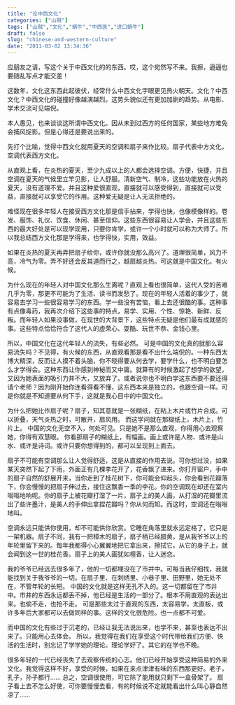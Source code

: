```yaml
---
title: "论中西文化"
categories: ["山贼"]
tags: ["山贼","文化","蜗牛","中西医","进口蜗牛"]
draft: false
slug: "chinese-and-western-culture"
date: "2011-03-02 13:34:36"
---
```


应朋友之请，写这个关于中西文化的的东西。哎，这个宛然写不来。我擦，逼逼也要随乱写点才能交差！

这数年，文化这东西此起彼伏，经常什么中西文化字眼更见热火朝天。文化？中西文化？中西文化的碰撞好像越演越烈。这势头貌似还有更加加剧的趋势。从电影、学术交流可见端倪。

本人愚见，也来谈谈这所谓中西文化。因从未到过西方的任何国家，某些地方难免会捕风捉影。但是心得还是要说出来的。

先打个比喻，觉得中西文化就用夏天的空调和扇子来作比较。扇子代表中方文化，空调代表西方文化。

从直观上看，在炎热的夏天，至少九成以上的人都会选择空调。方便，快捷，并且空调在夏天的气候里立竿见影，让人舒服。清新空气、制冷，这些功能放在火热的夏天，没有道理不爱。并且这种爱很直观，直接就可以感受得到，直接就可以受益，直接就可以享受它的作用。这种爱无疑是让人无法拒绝的。

难怪现在很多年轻人在接受西方文化那是信手拈来，学得也快，也像模像样的。卷发、服饰、礼仪、饮食、休闲、甚至信仰。这些东西很容易让人学会，并且这些东西的最大好处是可以现学现用，只要你肯学，或许一个小时就可以称为大师了。所以我总结西方文化那是学得来，也学得快，实用，效益。

如果在炎热的夏天再弄把扇子给你，或许你就没那么高兴了。道理很简单，风力不高，冷气为零。弄不好还会反其道而行之，越扇越炎热。可这就是中国文化。有火候。

为什么现在的年轻人对中国文化那么生离呢？直观上看也很简单，这代人受的苦难几乎为零，那更不可能为了生活、读书而发愁了。现在的年轻人活着的事少了，就容易去学习一些很容易学习的东西。学一些没有苦恼，看上去还很酷的事。这种事有点像毒药，我再次介绍下这些事的特点，易学、实用、个性、惊艳、新鲜、反叛。而年轻人如果没事做，在现世的大背景下，这些特点无疑是他们最有成就感的事。这些特点恰恰符合了这代人的虚荣心、耍酷、玩世不恭、金钱心里。

所以，中国文化在这代年轻人的流失，有些必然。
可是中国的文化真的就那么容易流失吗？不见得，有火候的东西，从直观看那是看不出什么端倪的。一种东西太博大精深，反而让人摸不着头脑，你不晓得要从何去学，要学什么，也不明白要怎么才学得会。这种东西让你感到神秘而又中庸。就算有的时候激起了想学的欲望，又因为她表面的吸引力并不大，又放弃了。或者说你也不明白学这东西要不要还得请个老师？因为刚开始你连看得看不懂，这东西本来是独立的，也跟空调一样。可是你就是不知道要从何下手，这就是我心目中的中国文化。

为什么把她比作扇子呢？扇子，知其意就是一张糊纸，在粘上木片或竹片合成。可以折叠，天气炎热之时，可散开，扇风用。
而这学问就在那糊纸上，木片上，竹片上。
中国的文化无空不入，何处可见。只是她不是那么直观，你得用心去观察她，你得有双慧眼。
你看那扇子的糊纸上，有幅画。画上或许是人物、或许是山水、或许是诗词。或许只要你想得到的，都可以呈现到上面去。

扇子不可能有空调那么让人觉得舒适，这是从直接的作用去说。可你想过没，如果某天突然下起了下雨，外面正有几棵李花开了，花香飘了进来。你打开窗户，手中的扇子自然的舒展开来，当你走到了桂花树下，你可能会仰起头，你会看到花瓣落下，你会慢慢的把扇子伸过去，接住这飘香一季的李花。你的空调现在却还在室内嗡嗡地响呢。你的扇子上被花瓣打湿了一片，扇子上的美人画，从打湿的花瓣里流出了些许墨汁，是美人的手伸出拿捏花瓣吗？你从何而知。而这时，空调还在嗡嗡地叫。

空调永远只能供你使用，却不可能供你欣赏。它睡在角落里就永远定格了，它只是一架机器。扇子不同，我有一把樟木的扇子，扇子柄已经腊黄，是从我爷爷以上的年轮里留下来的。每年我都得小心翼翼地把它拿出来，擦拭它。从它的身子上，就会闻到这一世的桂花香。扇子上的美人画犹如檀香，让人迷恋。

我的爷爷已经远去很多年了，他的一切都埋没在了市井中。可每当我仔细找，我就能找到关于我爷爷的一切。在扇子里、在刺绣里、小巷子里、田野里，她无处不在，不管年轮的长短。
中国的文化就是这样无孔不入的。这一切都留在了市井中。市井的东西永远都丢不掉，他已经是生活的一部分了。根本不用直观的表达出来。也偷不走，也抢不走。
可是那些太过于直观的东西，太容易学，太直板，或许多年后大家都可以去做同样的事。这样的文化很危险。也一点都不可爱。

而中国的文化有些过于沉老的，已经让我无法说出来，也学不来，甚至也表达不出来了。只能用心去体会。
所以，我觉得在我们在享受这个时代带给我们方便、快活的生活时，别忘记了学学她的理论。理论学好了。其它的在学也不晚。

很多年轻的一代已经丧失了去观察传统的心志。他们已经开始享受这种简易的外来文化。我觉得这样不好，享受的时候，如果在来点津津有味的东西那更好。老子，孔子，孙子都行……
总之，空调很使用，可它除了能用就只剩下一盒骨架了。
扇子看上去不怎么好使，可你要慢慢去看，有的时候说不定就能看出什么叫心静自然凉了……

